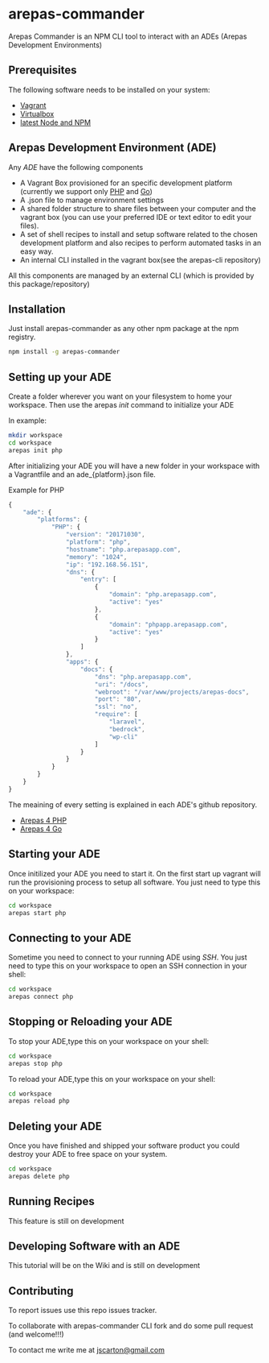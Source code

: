 # arepas-commander

Arepas Commander is an NPM CLI tool to interact with an ADEs (Arepas Development Environments)

## Prerequisites

The following software needs to be installed on your system:

* [Vagrant](https://www.vagrantup.com)
* [Virtualbox](https://www.virtualbox.org)
* [latest Node and NPM](https://nodejs.org/en/)

## Arepas Development Environment (ADE)

Any *ADE* have the following components

* A Vagrant Box provisioned for an specific development platform (currently we support only [PHP](https://github.com/jscarton/arepas4php) and [Go](https://github.com/jscarton/arepas4go))
* A .json file to manage environment settings
* A shared folder structure to share files between your computer and the vagrant box (you can use your preferred IDE or text editor to edit your files).
* A set of shell recipes to install and setup software related to the chosen development platform and also recipes to perform automated tasks in an easy way.
* An internal CLI installed in the vagrant box(see the arepas-cli repository)


All this components are managed by an external CLI (which is provided by this package/repository)

## Installation

Just install arepas-commander as any other npm package at the npm registry.

```bash
npm install -g arepas-commander
```

## Setting up your ADE

Create a folder wherever you want on your filesystem to home your workspace. Then use the arepas _init_ command to initialize your ADE

In example:

```bash
mkdir workspace
cd workspace
arepas init php
```

After initializing your ADE you will have a new folder in your workspace with a Vagrantfile and an ade_{platform}.json file.

Example for PHP
```javascript
{
	"ade": {
		"platforms": {
			"PHP": {
				"version": "20171030",
				"platform": "php",
				"hostname": "php.arepasapp.com",
				"memory": "1024",
				"ip": "192.168.56.151",
				"dns": {
					"entry": [
						{
							"domain": "php.arepasapp.com",
							"active": "yes"
						},
						{
							"domain": "phpapp.arepasapp.com",
							"active": "yes"
						}
					]
				},
				"apps": {
					"docs": {
						"dns": "php.arepasapp.com",
						"uri": "/docs",
						"webroot": "/var/www/projects/arepas-docs",
						"port": "80",
						"ssl": "no",
						"require": [
							"laravel",
							"bedrock",
							"wp-cli"
						]
					}
				}
			}
		}
	}
}
```
The meaining of every setting is explained in each ADE's github repository.

* [Arepas 4 PHP](https://github.com/jscarton/arepas4php)
* [Arepas 4 Go](https://github.com/jscarton/arepas4go)

## Starting your ADE

Once initilized your ADE you need to start it. On the first start up vagrant will run the provisioning process to setup all software. You just need to type this on your workspace:

```bash
cd workspace
arepas start php
```

## Connecting to your ADE

Sometime you need to connect to your running ADE using _SSH_. You just need to type this on your workspace to open an SSH connection in your shell:

```bash
cd workspace
arepas connect php
```

## Stopping or Reloading your ADE

To stop your ADE,type this on your workspace on your shell:

```bash
cd workspace
arepas stop php
```

To reload your ADE,type this on your workspace on your shell:

```bash
cd workspace
arepas reload php
```

## Deleting your ADE

Once you have finished and shipped your software product you could destroy  your ADE to free space on your system.

```bash
cd workspace
arepas delete php
```

## Running Recipes

This feature is still on development

## Developing Software with an ADE

This tutorial will be on the Wiki and is still on development


## Contributing

To report issues use this repo issues tracker.

To collaborate with arepas-commander CLI fork and do some pull request (and welcome!!!)

To contact me write me at <jscarton@gmail.com>


